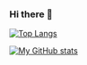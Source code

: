 ### Hi there 👋

[![Top Langs](https://github-readme-stats.vercel.app/api/top-langs/?username=Amelia1110&layout=donut&show_icons=true)](https://github.com/Amelia1110/github-readme-stats)

[![My GitHub stats](https://github-readme-stats.vercel.app/api?username=Amelia1110&hide_rank=true)](https://github.com/Amelia1110/github-readme-stats)

<!--
**Amelia1110/Amelia1110** is a ✨ _special_ ✨ repository because its `README.md` (this file) appears on your GitHub profile.

Here are some ideas to get you started:

- 🔭 I’m currently working on ...
- 🌱 I’m currently learning ...
- 👯 I’m looking to collaborate on ...
- 🤔 I’m looking for help with ...
- 💬 Ask me about ...
- 📫 How to reach me: ...
- 😄 Pronouns: ...
- ⚡ Fun fact: ...
-->
